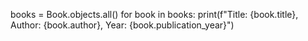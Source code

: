 books = Book.objects.all()
for book in books:
    print(f"Title: {book.title}, Author: {book.author}, Year: {book.publication_year}")
